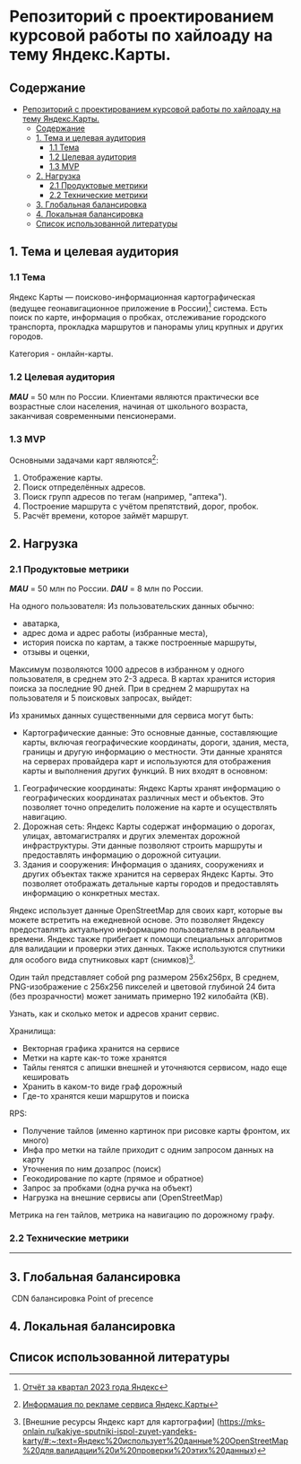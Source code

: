 # Репозиторий с проектированием курсовой работы по хайлоаду на тему Яндекс.Карты.

## Содержание
- [Репозиторий с проектированием курсовой работы по хайлоаду на тему Яндекс.Карты.](#репозиторий-с-проектированием-курсовой-работы-по-хайлоаду-на-тему-яндекскарты)
  - [Содержание](#содержание)
  - [1. Тема и целевая аудитория](#1-тема-и-целевая-аудитория)
    - [1.1 Тема](#11-тема)
    - [1.2 Целевая аудитория](#12-целевая-аудитория)
    - [1.3 MVP](#13-mvp)
  - [2. Нагрузка](#2-нагрузка)
    - [2.1 Продуктовые метрики](#21-продуктовые-метрики)
    - [2.2 Технические метрики](#22-технические-метрики)
  - [3. Глобальная балансировка](#3-глобальная-балансировка)
  - [4. Локальная балансировка](#4-локальная-балансировка)
  - [Список использованной литературы](#список-использованной-литературы)

## 1. Тема и целевая аудитория

### 1.1 Тема
Яндекс Карты — поисково-информационная картографическая (ведущее геонавигационное
приложение в России)[^2] система. Есть поиск по карте, информация о пробках, отслеживание городского транспорта, прокладка маршрутов и панорамы улиц крупных и других городов.

Категория - онлайн-карты.

### 1.2 Целевая аудитория
***MAU*** = 50 млн по России.
Клиентами являютcя практически все возрастные слои населения, начиная от школьного возраста, заканчивая современными пенсионерами.


### 1.3 MVP

Основными задачами карт являются[^3]:
1. Отображение карты.
2. Поиск отпределëнных адресов.
3. Поиск групп адресов по тегам (например, "аптека").
4. Построение маршрута с учëтом препятствий, дорог, пробок.
5. Расчёт времени, которое займёт маршрут.

## 2. Нагрузка
### 2.1 Продуктовые метрики
***MAU*** = 50 млн по России.
***DAU*** = 8 млн по России.

На одного пользователя:
Из пользовательских данных обычно: 
 - аватарка,
 - адрес дома и адрес работы (избранные места),
 - история поиска по картам, а также построенные маршруты,
 - отзывы и оценки,

Максимум позволяются 1000 адресов в избранном у одного пользователя, в среднем это 2-3 адреса.
В картах хранится история поиска за последние 90 дней. При в среднем 2 маршрутах на пользователя и 5 поисковых запросах, выйдет:


Из хранимых данных существенными для сервиса могут быть:
 - Картографические данные: Это основные данные, составляющие карты, включая географические координаты, дороги, здания, места, границы и другую информацию о местности. Эти данные хранятся на серверах провайдера карт и используются для отображения карты и выполнения других функций. В них входят в основном:
  1. Географические координаты: Яндекс Карты хранят информацию о географических координатах различных мест и объектов. Это позволяет точно определить положение на карте и осуществлять навигацию.
  2. Дорожная сеть: Яндекс Карты содержат информацию о дорогах, улицах, автомагистралях и других элементах дорожной инфраструктуры. Эти данные позволяют строить маршруты и предоставлять информацию о дорожной ситуации.
  3. Здания и сооружения: Информация о зданиях, сооружениях и других объектах также хранится на серверах Яндекс Карты. Это позволяет отображать детальные карты городов и предоставлять информацию о конкретных местах.

Яндекс использует данные OpenStreetMap для своих карт, которые вы можете встретить на ежедневной основе. Это позволяет Яндексу предоставлять актуальную информацию пользователям в реальном времени. Яндекс также прибегает к помощи специальных алгоритмов для валидации и проверки этих данных. Также используются спутники для особого вида спутниковых карт (снимков)[^7].

Один тайл представляет собой png размером 256х256px,
В среднем, PNG-изображение с 256x256 пикселей и цветовой глубиной 24 бита (без прозрачности) может занимать примерно 192 килобайта (KB).

Узнать, как и сколько меток и адресов хранит сервис.

Хранилища:
 - Векторная графика хранится на сервисе
 - Метки на карте как-то тоже хранятся
 - Тайлы генятся с апишки внешней и уточняются сервисом, надо еще кешировать
 - Хранить в каком-то виде граф дорожный
 - Где-то хранятся кеши маршрутов и поиска
  
RPS:
 - Получение тайлов (именно картинок при рисовке карты фронтом, их много)
 - Инфа про метки на тайле приходит с одним запросом данных на карту
 - Уточнения по ним дозапрос (поиск)
 - Геокодирование по карте (прямое и обратное)
 - Запрос за пробками (одна ручка на объект)
 - Нагрузка на внешние сервисы апи (OpenStreetMap)

Метрика на ген тайлов, метрика на навигацию по дорожному графу.

### 2.2 Технические метрики
 
---

## 3. Глобальная балансировка
 CDN балансировка
 Point of precence

## 4. Локальная балансировка

## Список использованной литературы
[^1]: [Маршрутизация в приложении](https://yandex.ru/company/technologies/routes/)
[^5]: [Маршрутизация в опенсорс решении](https://habr.com/ru/companies/vk/articles/262185/)
[^2]: [Отчёт за квартал 2023 года Яндекс](https://yastatic.net/s3/ir-docs/events/2023/IR_2Q2023_RUS.pdf)
[^3]: [Информация по рекламе сервиса Яндекс.Карты](https://skillbox.ru/media/marketing/rukovodstvo-po-reklame-na-yandeks-kartakh-kak-ona-rabotaet-skolko-stoit-i-kak-nastroit/)
[^4]: [Старая информация по аудитории Яндекс.Карты](https://www.seonews.ru/analytics/kak-ne-zabluditsya-v-yandeks-kartakh-issledovanie-auditorii-keys/)
[^6]: [Апи тайлов] (https://yandex.ru/dev/tiles/doc/ru/)
[^7]: [Внешние ресурсы Яндекс карт для картографии] (https://mks-onlain.ru/kakiye-sputniki-ispol-zuyet-yandeks-karty/#:~:text=Яндекс%20использует%20данные%20OpenStreetMap%20для,валидации%20и%20проверки%20этих%20данных)
